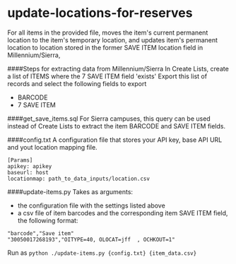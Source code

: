 # update-locations-for-reserves
For all items in the provided file, moves the item's current permanent location to the item's temporary location, and updates item's permanent location to location stored in the former SAVE ITEM location field in Millennium/Sierra,

####Steps for extracting data from Millennium/Sierra
In Create Lists, create a list of ITEMS where the 7 SAVE ITEM field 'exists'
Export this list of records and select the following fields to export 
* BARCODE  
* 7 SAVE ITEM

####get_save_items.sql
For Sierra campuses, this query can be used instead of Create Lists to extract the item BARCODE and SAVE ITEM fields. 

####config.txt
A configuration file that stores your API key, base API URL and yout location mapping file. 
```
[Params]
apikey: apikey 
baseurl: host
locationmap: path_to_data_inputs/location.csv
```

####update-items.py
Takes as arguments:
- the configuration file with the settings listed above
- a csv file of item barcodes and the corresponding item SAVE ITEM field, the following format:

```  
"barcode","Save item"
"30050017268193","OITYPE=40, OLOCAT=jff  , OCHKOUT=1"
```

Run as `python ./update-items.py {config.txt} {item_data.csv}`
